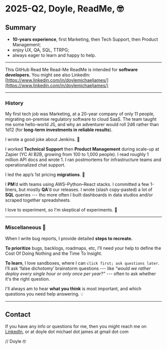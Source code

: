 # 2025-Q2, Doyle, ReadMe, 🤓 

## Summary 

- **10-years experience**, first Marketing, then Tech Support, then Product Management;  
- enjoy UX, QA, SQL, TTRPG; 
- always eager to learn and happy to help. 

---

This GitHub Read Me Read-Me ReadMe is intended for **software developers.** You might see also LinkedIn: [https://www.linkedin.com/in/doylemichaeljames/](https://www.linkedin.com/in/doylemichaeljames/)

---

### History

My first tech job was Marketing, at a 20-year company of only 11 people, migrating on-premise regulatory software to cloud SaaS. The team taught me some hello-world JS, and why an adventurer would roll 2d6 rather than 1d12 (for **long-term investments in reliable results**). 

I wrote a good joke about Jenkins. 🌱

I worked **Technical Support** then **Product Management** during scale-up at Zapier (YC AI B2B, growing from 100 to 1,000 people). I read roughly 1 million API docs and wrote 1. I ran postmortems for infrastructure teams and operationalized chat support. 

I led the app’s 1st pricing **migrations**. 🪽

I **PM**’d with teams using AWS–Python–React stacks. I committed a few 1-liners, but mostly **QA**’d our releases. I wrote (slash copy-pasted) a lot of **SQL** queries --- tho more often I built dashboards in data studios and/or scraped together spreadsheets. 

I love to experiment, so I'm skeptical of experiments. 🤔

---

### Miscellaneous 📝

When I write bug reports, I provide detailed **steps to recreate.** 

**To prioritize** bugs, backlogs, roadmaps, etc, I’ll need your help to define the Cost Of Doing Nothing and the Time To Insight.

**To learn**, I love sandboxes, where I can `click first; ask questions later`. I’ll ask ‘false dichotomy’ brainstorm questions --- like _“would we rather deploy every single hour or only once per year?”_ --- often to ask whether it's the right question.

I'll always am to hear **what you think** is most important, and which questions you need help answering. 💡

---

## Contact

If you have any info or questions for me, then you might reach me on [LinkedIn](https://www.linkedin.com/in/doylemichaeljames/), or at doyle dot michael dot james at gmail dot com 

//  Doyle  🤓
